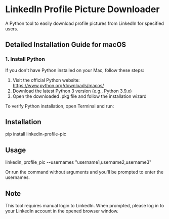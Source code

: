 # LinkedIn Profile Picture Downloader

A Python tool to easily download profile pictures from LinkedIn for specified users.

## Detailed Installation Guide for macOS

### 1. Install Python

If you don't have Python installed on your Mac, follow these steps:

1. Visit the official Python website: https://www.python.org/downloads/macos/
2. Download the latest Python 3 version (e.g., Python 3.9.x)
3. Open the downloaded .pkg file and follow the installation wizard

To verify Python installation, open Terminal and run:

## Installation
pip install linkedin-profile-pic

## Usage
linkedin_profile_pic --usernames "username1,username2,username3"


Or run the command without arguments and you'll be prompted to enter the usernames.

## Note

This tool requires manual login to LinkedIn. When prompted, please log in to your LinkedIn account in the opened browser window.
